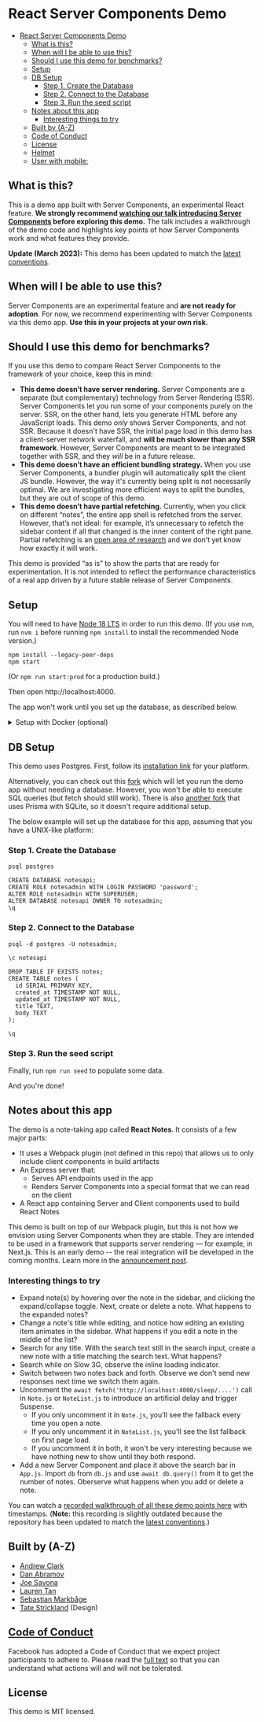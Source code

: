 # React Server Components Demo

- [React Server Components Demo](#react-server-components-demo)
  - [What is this?](#what-is-this)
  - [When will I be able to use this?](#when-will-i-be-able-to-use-this)
  - [Should I use this demo for benchmarks?](#should-i-use-this-demo-for-benchmarks)
  - [Setup](#setup)
  - [DB Setup](#db-setup)
    - [Step 1. Create the Database](#step-1-create-the-database)
    - [Step 2. Connect to the Database](#step-2-connect-to-the-database)
    - [Step 3. Run the seed script](#step-3-run-the-seed-script)
  - [Notes about this app](#notes-about-this-app)
    - [Interesting things to try](#interesting-things-to-try)
  - [Built by (A-Z)](#built-by-a-z)
  - [Code of Conduct](#code-of-conduct)
  - [License](#license)
  - [Helmet](#helmet)
  - [User with mobile:](#user-with-mobile)

## What is this?

This is a demo app built with Server Components, an experimental React feature. **We strongly
recommend [watching our talk introducing Server Components](https://reactjs.org/server-components) before exploring this
demo.** The talk includes a walkthrough of the demo code and highlights key points of how Server Components work and
what features they provide.

**Update (March 2023):** This demo has been updated to match
the [latest conventions](https://react.dev/blog/2023/03/22/react-labs-what-we-have-been-working-on-march-2023#react-server-components).

## When will I be able to use this?

Server Components are an experimental feature and **are not ready for adoption**. For now, we recommend experimenting
with Server Components via this demo app. **Use this in your projects at your own risk.**

## Should I use this demo for benchmarks?

If you use this demo to compare React Server Components to the framework of your choice, keep this in mind:

* **This demo doesn’t have server rendering.** Server Components are a separate (but complementary) technology from
  Server Rendering (SSR). Server Components let you run some of your components purely on the server. SSR, on the other
  hand, lets you generate HTML before any JavaScript loads. This demo *only* shows Server Components, and not SSR.
  Because it doesn't have SSR, the initial page load in this demo has a client-server network waterfall, and **will be
  much slower than any SSR framework**. However, Server Components are meant to be integrated together with SSR, and
  they *will* be in a future release.
* **This demo doesn’t have an efficient bundling strategy.** When you use Server Components, a bundler plugin will
  automatically split the client JS bundle. However, the way it's currently being split is not necessarily optimal. We
  are investigating more efficient ways to split the bundles, but they are out of scope of this demo.
* **This demo doesn’t have partial refetching.** Currently, when you click on different “notes”, the entire app shell is
  refetched from the server. However, that’s not ideal: for example, it’s unnecessary to refetch the sidebar content if
  all that changed is the inner content of the right pane. Partial refetching is
  an [open area of research](https://github.com/reactjs/rfcs/blob/main/text/0188-server-components.md#open-areas-of-research)
  and we don’t yet know how exactly it will work.

This demo is provided “as is” to show the parts that are ready for experimentation. It is not intended to reflect the
performance characteristics of a real app driven by a future stable release of Server Components.

## Setup

You will need to have [Node 18 LTS](https://nodejs.org/en) in order to run this demo. (If you use `nvm`, run `nvm i`
before running `npm install` to install the recommended Node version.)

  ```
  npm install --legacy-peer-deps
  npm start
  ```

(Or `npm run start:prod` for a production build.)

Then open http://localhost:4000.

The app won't work until you set up the database, as described below.

<details>
  <summary>Setup with Docker (optional)</summary>
  <p>You can also start dev build of the app by using docker-compose.</p>
  <p>⚠️ This is <b>completely optional,</b> and is only for people who <i>prefer</i> Docker to global installs!</p>
  <p>If you prefer Docker, make sure you have docker and docker-compose installed then run:</p>
  <pre><code>docker-compose up</code></pre>
  <h4>Running seed script</h4>
  <p>1. Run containers in the detached mode</p>
  <pre><code>docker-compose up -d</code></pre>
  <p>2. Run seed script</p>
  <pre><code>docker-compose exec notes-app npm run seed</code></pre>
  <p>If you'd rather not use Docker, skip this section and continue below.</p>
</details>

## DB Setup

This demo uses Postgres. First, follow
its [installation link](https://wiki.postgresql.org/wiki/Detailed_installation_guides) for your platform.

Alternatively, you can check out this [fork](https://github.com/pomber/server-components-demo/) which will let you run
the demo app without needing a database. However, you won't be able to execute SQL queries (but fetch should still
work). There is also [another fork](https://github.com/prisma/server-components-demo) that uses Prisma with SQLite, so
it doesn't require additional setup.

The below example will set up the database for this app, assuming that you have a UNIX-like platform:

### Step 1. Create the Database

```
psql postgres

CREATE DATABASE notesapi;
CREATE ROLE notesadmin WITH LOGIN PASSWORD 'password';
ALTER ROLE notesadmin WITH SUPERUSER;
ALTER DATABASE notesapi OWNER TO notesadmin;
\q
```

### Step 2. Connect to the Database

```
psql -d postgres -U notesadmin;

\c notesapi

DROP TABLE IF EXISTS notes;
CREATE TABLE notes (
  id SERIAL PRIMARY KEY,
  created_at TIMESTAMP NOT NULL,
  updated_at TIMESTAMP NOT NULL,
  title TEXT,
  body TEXT
);

\q
```

### Step 3. Run the seed script

Finally, run `npm run seed` to populate some data.

And you're done!

## Notes about this app

The demo is a note-taking app called **React Notes**. It consists of a few major parts:

- It uses a Webpack plugin (not defined in this repo) that allows us to only include client components in build
  artifacts
- An Express server that:
    - Serves API endpoints used in the app
    - Renders Server Components into a special format that we can read on the client
- A React app containing Server and Client components used to build React Notes

This demo is built on top of our Webpack plugin, but this is not how we envision using Server Components when they are
stable. They are intended to be used in a framework that supports server rendering — for example, in Next.js. This is an
early demo -- the real integration will be developed in the coming months. Learn more in
the [announcement post](https://reactjs.org/server-components).

### Interesting things to try

- Expand note(s) by hovering over the note in the sidebar, and clicking the expand/collapse toggle. Next, create or
  delete a note. What happens to the expanded notes?
- Change a note's title while editing, and notice how editing an existing item animates in the sidebar. What happens if
  you edit a note in the middle of the list?
- Search for any title. With the search text still in the search input, create a new note with a title matching the
  search text. What happens?
- Search while on Slow 3G, observe the inline loading indicator.
- Switch between two notes back and forth. Observe we don't send new responses next time we switch them again.
- Uncomment the `await fetch('http://localhost:4000/sleep/....')` call in `Note.js` or `NoteList.js` to introduce an
  artificial delay and trigger Suspense.
    - If you only uncomment it in `Note.js`, you'll see the fallback every time you open a note.
    - If you only uncomment it in `NoteList.js`, you'll see the list fallback on first page load.
    - If you uncomment it in both, it won't be very interesting because we have nothing new to show until they both
      respond.
- Add a new Server Component and place it above the search bar in `App.js`. Import `db` from `db.js` and
  use `await db.query()` from it to get the number of notes. Oberserve what happens when you add or delete a note.

You can watch a [recorded walkthrough of all these demo points here](https://youtu.be/La4agIEgoNg?t=600) with
timestamps. (**Note:** this recording is slightly outdated because the repository has been updated to match
the [latest conventions](https://react.dev/blog/2023/03/22/react-labs-what-we-have-been-working-on-march-2023#react-server-components).)

## Built by (A-Z)

- [Andrew Clark](https://twitter.com/acdlite)
- [Dan Abramov](https://twitter.com/dan_abramov)
- [Joe Savona](https://twitter.com/en_JS)
- [Lauren Tan](https://twitter.com/sugarpirate_)
- [Sebastian Markbåge](https://twitter.com/sebmarkbage)
- [Tate Strickland](http://www.tatestrickland.com/) (Design)

## [Code of Conduct](https://engineering.fb.com/codeofconduct/)

Facebook has adopted a Code of Conduct that we expect project participants to adhere to. Please read
the [full text](https://engineering.fb.com/codeofconduct/) so that you can understand what actions will and will not be
tolerated.

## License

This demo is MIT licensed.
